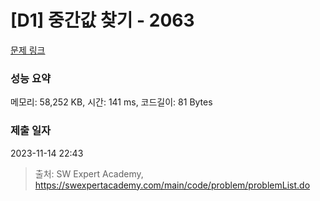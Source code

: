 # [D1] 중간값 찾기 - 2063 

[문제 링크](https://swexpertacademy.com/main/code/problem/problemDetail.do?contestProbId=AV5QPsXKA2UDFAUq) 

### 성능 요약

메모리: 58,252 KB, 시간: 141 ms, 코드길이: 81 Bytes

### 제출 일자

2023-11-14 22:43



> 출처: SW Expert Academy, https://swexpertacademy.com/main/code/problem/problemList.do